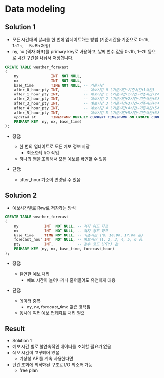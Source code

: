 # Data modeling

## Solution 1

- 모든 시간대의 날씨를 한 번에 업데이트하는 방법 (기준시간을 기준으로 0~1h, 1~2h, … 5~6h 저장)
- ny, nx (격자 좌표)를 primary key로 사용하고, 날씨 변수 값을 0~1h, 1~2h 등으로 시간 구간을 나눠서 저장합니다.

```sql
CREATE TABLE weather_forecast
(
    ny               INT  NOT NULL,
    nx               INT  NOT NULL,
    base_time        TIME NOT NULL, -- 기준시간
    after_0_hour_pty INT,           -- 예보시간 0 (기준시간~기준시간+1시간)
    after_1_hour_pty INT,           -- 예보시간 1 (기준시간+1시간~기준시간+2시간)
    after_2_hour_pty INT,           -- 예보시간 2 (기준시간+2시간~기준시간+3시간)
    after_3_hour_pty INT,           -- 예보시간 3 (기준시간+3시간~기준시간+4시간)
    after_4_hour_pty INT,           -- 예보시간 4 (기준시간+4시간~기준시간+5시간)
    after_5_hour_pty INT,           -- 예보시간 5 (기준시간+5시간~기준시간+6시간)
    updated_at       TIMESTAMP DEFAULT CURRENT_TIMESTAMP ON UPDATE CURRENT_TIMESTAMP
    PRIMARY KEY (ny, nx, base_time)
);
```

- 장점:
    - 한 번의 업데이트로 모든 예보 정보 저장
        - 최소한의 I/O 작업
    - 하나의 행을 조회해서 모든 예보를 확인할 수 있음

- 단점:
    - after_hour 기준이 변경될 수 있음

## Solution 2

- 예보시간별로 Row로 저장하는 방식

```sql
CREATE TABLE weather_forecast
(
    ny            INT  NOT NULL, -- 격자 위도 좌표
    nx            INT  NOT NULL, -- 격자 경도 좌표
    base_time     TIME NOT NULL, -- 기준시간 (예: 16:00, 17:00 등)
    forecast_hour INT  NOT NULL, -- 예보시간 (1, 2, 3, 4, 5, 6 등)
    pty           INT,           -- 강수 코드 (PTY) 값
    PRIMARY KEY (ny, nx, base_time, forecast_hour)
);
```

- 장점:
    - 유연한 예보 처리
        - 예보 시간이 늘어나거나 줄어들어도 유연하게 대응

- 단점:
    - 데이터 중복
        - ny, nx, forecast_time 값은 중복됨
    - 동시에 여러 예보 업데이트 처리 필요

## Result

- Solution 1
- 예보 시간 별로 불연속적인 데이터를 조회할 필요가 없음
- 예보 시간이 고정되어 있음
    - 기상청 API를 계속 사용한다면
- 단건 조회에 최적화된 구조로 I/O 최소화 가능
    - free plan
